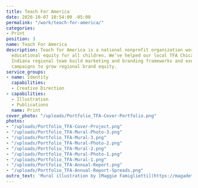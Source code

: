 ```yaml
---
title: Teach For America
date: 2020-10-07 10:54:00 -05:00
permalink: "/work/teach-for-america/"
categories:
- Print
position: 3
name: Teach For America
description: Teach for America is a national nonprofit organization working towards
  educational equity for all children. We’ve helped our local TFA Chicago-Northwest
  Indiana regional team build marketing and branding frameworks and executed on several
  campaigns to grow regional brand equity.
service_groups:
- name: Identity
  capabilities:
  - Creative Direction
- capabilities:
  - Illustration
  - Publications
  name: Print
cover_photo: "/uploads/Portfolio_TFA-Cover-Portfolio.png"
photos:
- "/uploads/Portfolio_TFA-Cover-Project.png"
- "/uploads/Portfolio_TFA-Mural-Photo-3.png"
- "/uploads/Portfolio_TFA-Mural-3.png"
- "/uploads/Portfolio_TFA-Mural-Photo-2.png"
- "/uploads/Portfolio_TFA-Mural-2.png"
- "/uploads/Portfolio_TFA-Mural-Photo-1.png"
- "/uploads/Portfolio_TFA-Mural-1.png"
- "/uploads/Portfolio_TFA-Annual-Report.png"
- "/uploads/Portfolio_TFA-Annual-Report-Spreads.png"
outro_text: 'Mural illustration by [Maggie Famiglietti](https://magadeth.com). '
---
```


